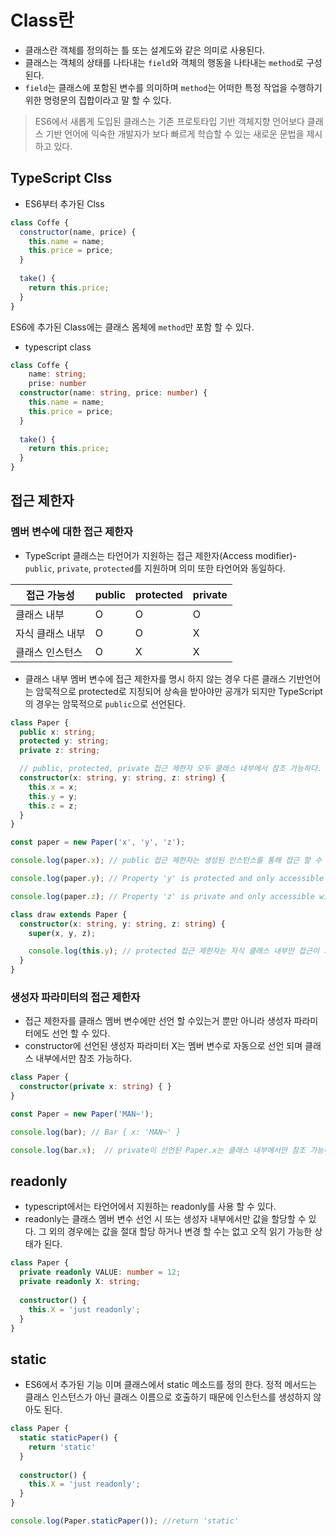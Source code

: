 # Class란 
- 클래스란 객체를 정의하는 틀 또는 설계도와 같은 의미로 사용된다.
- 클래스는 객체의 상태를 나타내는 `field`와 객체의 행동을 나타내는 `method`로 구성된다.
- `field`는 클래스에 포함된 변수를 의미하며 `method`는 어떠한 특정 작업을 수행하기 위한 명령문의 집합이라고 말 할 수 있다. 
> ES6에서 새롭게 도입된 클래스는 기존 프로토타입 기반 객체지향 언어보다 클래스 기반 언어에 익숙한 개발자가 보다 빠르게 학습할 수 있는 새로운 문법을 제시하고 있다. 

## TypeScript Clss
- ES6부터 추가된 Clss 
```javascript
class Coffe {
  constructor(name, price) {
    this.name = name;
    this.price = price;
  }
  
  take() {
    return this.price;
  }
}
```
ES6에 추가된 Class에는 클래스 몸체에 `method`만 포함 할 수 있다. 

- typescript class
```typescript
class Coffe {
  	name: string;
  	prise: number
  constructor(name: string, price: number) {
    this.name = name;
    this.price = price;
  }
  
  take() {
    return this.price;
  }
}
```

## 접근 제한자
### 멤버 변수에 대한 접근 제한자
- TypeScript 클래스는 타언어가 지원하는 접근 제한자(Access modifier)-`public`, `private`, `protected`를 지원하며 의미 또한 타언어와 동일하다.

|접근 가능성|public|protected|private|
|--------|------|---------|-------|
|클래스 내부|O|O|O|
|자식 클래스 내부|O|O|X|
|클래스 인스턴스|O|X|X|

- 클래스 내부 멤버 변수에 접근 제한자를 명시 하지 않는 경우 다른 클래스 기반언어는 암묵적으로 protected로 지정되어 상속을 받아야만 공개가 되지만 TypeScript의 경우는 암묵적으로 `public`으로 선언된다.

```typescript
class Paper {
  public x: string;
  protected y: string;
  private z: string;

  // public, protected, private 접근 제한자 모두 클래스 내부에서 참조 가능하다.
  constructor(x: string, y: string, z: string) {  
    this.x = x;
    this.y = y;
    this.z = z;
  }
}

const paper = new Paper('x', 'y', 'z');

console.log(paper.x); // public 접근 제한자는 생성된 인스턴스를 통해 접근 할 수 있다.

console.log(paper.y); // Property 'y' is protected and only accessible within class 'Paper' and its subclasses.

console.log(paper.z); // Property 'z' is private and only accessible within class 'Paper'.

class draw extends Paper {
  constructor(x: string, y: string, z: string) {
    super(x, y, z);

    console.log(this.y); // protected 접근 제한자는 자식 클래스 내부만 접근이 가능하다
  }
}
```

### 생성자 파라미터의 접근 제한자
- 접근 제한자를 클래스 멤버 변수에만 선언 할 수있는거 뿐만 아니라 생성자 파라미터에도 선언 할 수 있다.
- constructor에 선언된 생성자 파라미터 X는 멤버 변수로 자동으로 선언 되며 클래스 내부에서만 참조 가능하다.
```typescript
class Paper {
  constructor(private x: string) { }
}

const Paper = new Paper('MAN~');

console.log(bar); // Bar { x: 'MAN~' }

console.log(bar.x);  // private이 선언된 Paper.x는 클래스 내부에서만 참조 가능하다

```

## readonly 
- typescript에서는 타언어에서 지원하는 readonly를 사용 할 수 있다.
- readonly는 클래스 멤버 변수 선언 시 또는 생성자 내부에서만 값을 할당할 수 있다. 그 외의 경우에는 값을 절대 할당 하거나 변경 할 수는 없고 오직 읽기 가능한 상태가 된다.

```typescript
class Paper {
  private readonly VALUE: number = 12;
  private readonly X: string;
  
  constructor() { 
  	this.X = 'just readonly';  
  }
}

````

## static
- ES6에서 추가된 기능 이며 클래스에서 static 메소드를 정의 한다.
정적 메서드는 클래스 인스턴스가 아닌 클래스 이름으로 호출하기 때문에 인스턴스를 생성하지 않아도 된다.
```typescript
class Paper {
  static staticPaper() {
    return 'static'
  }
  
  constructor() { 
  	this.X = 'just readonly';  
  }
}

console.log(Paper.staticPaper()); //return 'static'
```
